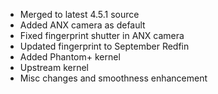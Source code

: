- Merged to latest 4.5.1 source
- Added ANX camera as default
- Fixed fingerprint shutter in ANX camera
- Updated fingerprint to September Redfin 
- Added Phantom+ kernel
- Upstream kernel
- Misc changes and smoothness enhancement

 
